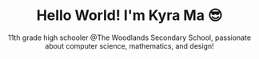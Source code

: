 <h1 align="center">Hello World! I'm Kyra Ma 😎</h1>

<p align="center">
11th grade high schooler @The Woodlands Secondary School, passionate about computer science, mathematics, and design!
</p>
